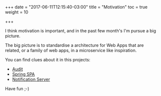 +++
date = "2017-06-11T12:15:40-03:00"
title = "Motivation"
toc = true
weight = 10

+++

I think motivation is important, and in the past few month's I'm pursue a big picture.

The big picture is to standardise a architecture for Web Apps that are related, 
or a family of web apps, in a microservice like inspiration.

You can find clues about it in this projects:

* [Audit]
* [Spring SPA]
* [Notification Server]

Have fun ;-)

[Audit]: https://github.com/atende/audit-docs
[Spring SPA]: https://github.com/giovannicandido/generator-spring-spa
[Notification Server]: https://github.com/atende/notification-server
[bimage]: https://travis-ci.org/atende/angular-spa.svg?branch=master
[bstatus]: https://travis-ci.org/atende/angular-spa
